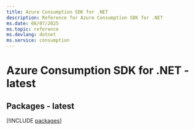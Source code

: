```yaml
---
title: Azure Consumption SDK for .NET
description: Reference for Azure Consumption SDK for .NET
ms.date: 08/07/2025
ms.topic: reference
ms.devlang: dotnet
ms.service: consumption
---
```

# Azure Consumption SDK for .NET - latest
## Packages - latest
[!INCLUDE [packages](consumption-index.md)]
